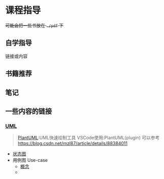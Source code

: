 # 课程指导

~~可能会把一些书放在 `./pdf` 下~~
## 自学指导

链接或内容

## 书籍推荐

## 笔记

## 一些内容的链接

### [UML](http://www.uml.org.cn/oobject/201609092.asp)

> [PlantUML](http://www.plantuml.com/plantuml):UML快速绘制工具
> VSCode使用:PlantUML(plugin)
> 可以参考 <https://blog.csdn.net/mzl87/article/details/88384011>

- [状态图](https://zhuanlan.zhihu.com/p/78051066)
- 用例图 Use-case
  - [概念](https://zhuanlan.zhihu.com/p/135348779)
  - 